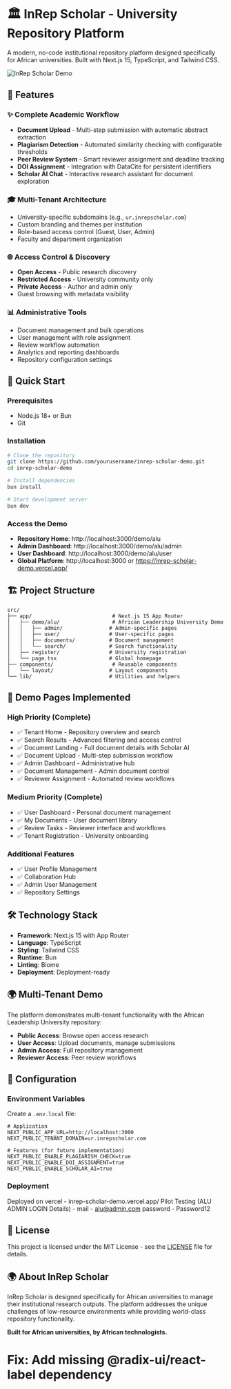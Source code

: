 # 🏛️ InRep Scholar - University Repository Platform

A modern, no-code institutional repository platform designed specifically for African universities. Built with Next.js 15, TypeScript, and Tailwind CSS.

![InRep Scholar Demo](https://github.com/abdulhammedabdulazeez/inrep-scholar-demo)

## 🌟 Features

### ✨ **Complete Academic Workflow**
- **Document Upload** - Multi-step submission with automatic abstract extraction
- **Plagiarism Detection** - Automated similarity checking with configurable thresholds
- **Peer Review System** - Smart reviewer assignment and deadline tracking
- **DOI Assignment** - Integration with DataCite for persistent identifiers
- **Scholar AI Chat** - Interactive research assistant for document exploration

### 🎓 **Multi-Tenant Architecture**
- University-specific subdomains (e.g., `ur.inrepscholar.com`)
- Custom branding and themes per institution
- Role-based access control (Guest, User, Admin)
- Faculty and department organization

### 🌐 **Access Control & Discovery**
- **Open Access** - Public research discovery
- **Restricted Access** - University community only
- **Private Access** - Author and admin only
- Guest browsing with metadata visibility

### 📊 **Administrative Tools**
- Document management and bulk operations
- User management with role assignment
- Review workflow automation
- Analytics and reporting dashboards
- Repository configuration settings

## 🚀 Quick Start

### Prerequisites
- Node.js 18+ or Bun
- Git

### Installation

```bash
# Clone the repository
git clone https://github.com/yourusername/inrep-scholar-demo.git
cd inrep-scholar-demo

# Install dependencies
bun install

# Start development server
bun dev
```

### Access the Demo

- **Repository Home**: http://localhost:3000/demo/alu 
- **Admin Dashboard**: http://localhost:3000/demo/alu/admin
- **User Dashboard**: http://localhost:3000/demo/alu/user
- **Global Platform**: http://localhost:3000 or https://inrep-scholar-demo.vercel.app/

## 🏗️ Project Structure

```
src/
├── app/                          # Next.js 15 App Router
│   ├── demo/alu/                 # African Leadership University Demo
│   │   ├── admin/               # Admin-specific pages
│   │   ├── user/                # User-specific pages
│   │   ├── documents/           # Document management
│   │   └── search/              # Search functionality
│   ├── register/                # University registration
│   └── page.tsx                 # Global homepage
├── components/                   # Reusable components
│   └── layout/                  # Layout components
└── lib/                         # Utilities and helpers
```

## 📱 Demo Pages Implemented

### **High Priority (Complete)**
- ✅ Tenant Home - Repository overview and search
- ✅ Search Results - Advanced filtering and access control
- ✅ Document Landing - Full document details with Scholar AI
- ✅ Document Upload - Multi-step submission workflow
- ✅ Admin Dashboard - Administrative hub
- ✅ Document Management - Admin document control
- ✅ Reviewer Assignment - Automated review workflows

### **Medium Priority (Complete)**
- ✅ User Dashboard - Personal document management
- ✅ My Documents - User document library
- ✅ Review Tasks - Reviewer interface and workflows
- ✅ Tenant Registration - University onboarding

### **Additional Features**
- ✅ User Profile Management
- ✅ Collaboration Hub
- ✅ Admin User Management
- ✅ Repository Settings

## 🛠️ Technology Stack

- **Framework**: Next.js 15 with App Router
- **Language**: TypeScript
- **Styling**: Tailwind CSS
- **Runtime**: Bun
- **Linting**: Biome
- **Deployment**: Deployment-ready

## 🌍 Multi-Tenant Demo

The platform demonstrates multi-tenant functionality with the African Leadership University repository:

- **Public Access**: Browse open access research
- **User Access**: Upload documents, manage submissions
- **Admin Access**: Full repository management
- **Reviewer Access**: Peer review workflows

## 🔧 Configuration

### Environment Variables
Create a `.env.local` file:

```env
# Application
NEXT_PUBLIC_APP_URL=http://localhost:3000
NEXT_PUBLIC_TENANT_DOMAIN=ur.inrepscholar.com

# Features (for future implementation)
NEXT_PUBLIC_ENABLE_PLAGIARISM_CHECK=true
NEXT_PUBLIC_ENABLE_DOI_ASSIGNMENT=true
NEXT_PUBLIC_ENABLE_SCHOLAR_AI=true
```

### Deployment
Deployed on vercel - inrep-scholar-demo.vercel.app/
Pilot Testing (ALU ADMIN LOGIN Details) -
    mail - alu@admin.com
    password - Password12


## 📄 License

This project is licensed under the MIT License - see the [LICENSE](LICENSE) file for details.

## 🌍 About InRep Scholar

InRep Scholar is designed specifically for African universities to manage their institutional research outputs. The platform addresses the unique challenges of low-resource environments while providing world-class repository functionality.

**Built for African universities, by African technologists.**
# Fix: Add missing @radix-ui/react-label dependency
